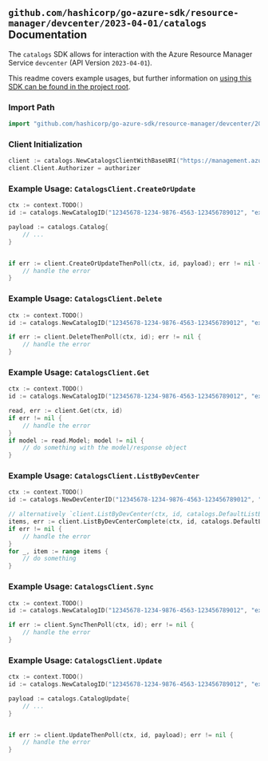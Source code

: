 
## `github.com/hashicorp/go-azure-sdk/resource-manager/devcenter/2023-04-01/catalogs` Documentation

The `catalogs` SDK allows for interaction with the Azure Resource Manager Service `devcenter` (API Version `2023-04-01`).

This readme covers example usages, but further information on [using this SDK can be found in the project root](https://github.com/hashicorp/go-azure-sdk/tree/main/docs).

### Import Path

```go
import "github.com/hashicorp/go-azure-sdk/resource-manager/devcenter/2023-04-01/catalogs"
```


### Client Initialization

```go
client := catalogs.NewCatalogsClientWithBaseURI("https://management.azure.com")
client.Client.Authorizer = authorizer
```


### Example Usage: `CatalogsClient.CreateOrUpdate`

```go
ctx := context.TODO()
id := catalogs.NewCatalogID("12345678-1234-9876-4563-123456789012", "example-resource-group", "devCenterValue", "catalogValue")

payload := catalogs.Catalog{
	// ...
}


if err := client.CreateOrUpdateThenPoll(ctx, id, payload); err != nil {
	// handle the error
}
```


### Example Usage: `CatalogsClient.Delete`

```go
ctx := context.TODO()
id := catalogs.NewCatalogID("12345678-1234-9876-4563-123456789012", "example-resource-group", "devCenterValue", "catalogValue")

if err := client.DeleteThenPoll(ctx, id); err != nil {
	// handle the error
}
```


### Example Usage: `CatalogsClient.Get`

```go
ctx := context.TODO()
id := catalogs.NewCatalogID("12345678-1234-9876-4563-123456789012", "example-resource-group", "devCenterValue", "catalogValue")

read, err := client.Get(ctx, id)
if err != nil {
	// handle the error
}
if model := read.Model; model != nil {
	// do something with the model/response object
}
```


### Example Usage: `CatalogsClient.ListByDevCenter`

```go
ctx := context.TODO()
id := catalogs.NewDevCenterID("12345678-1234-9876-4563-123456789012", "example-resource-group", "devCenterValue")

// alternatively `client.ListByDevCenter(ctx, id, catalogs.DefaultListByDevCenterOperationOptions())` can be used to do batched pagination
items, err := client.ListByDevCenterComplete(ctx, id, catalogs.DefaultListByDevCenterOperationOptions())
if err != nil {
	// handle the error
}
for _, item := range items {
	// do something
}
```


### Example Usage: `CatalogsClient.Sync`

```go
ctx := context.TODO()
id := catalogs.NewCatalogID("12345678-1234-9876-4563-123456789012", "example-resource-group", "devCenterValue", "catalogValue")

if err := client.SyncThenPoll(ctx, id); err != nil {
	// handle the error
}
```


### Example Usage: `CatalogsClient.Update`

```go
ctx := context.TODO()
id := catalogs.NewCatalogID("12345678-1234-9876-4563-123456789012", "example-resource-group", "devCenterValue", "catalogValue")

payload := catalogs.CatalogUpdate{
	// ...
}


if err := client.UpdateThenPoll(ctx, id, payload); err != nil {
	// handle the error
}
```
